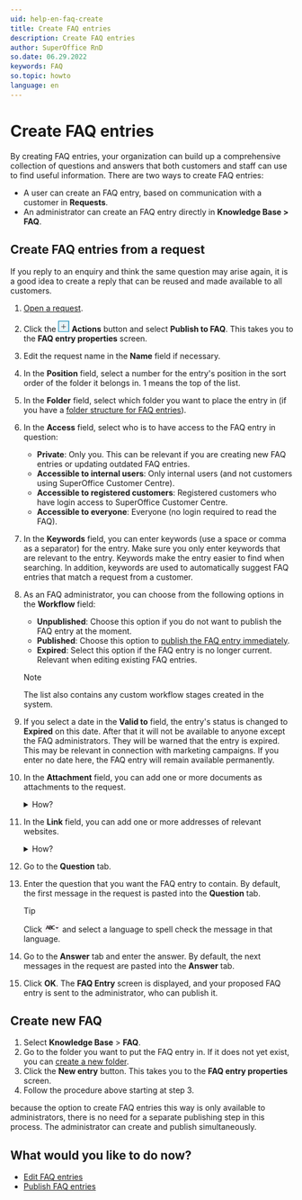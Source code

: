 ```yaml
---
uid: help-en-faq-create
title: Create FAQ entries
description: Create FAQ entries
author: SuperOffice RnD
so.date: 06.29.2022
keywords: FAQ
so.topic: howto
language: en
---
```


# Create FAQ entries

By creating FAQ entries, your organization can build up a comprehensive collection of questions and answers that both customers and staff can use to find useful information. There are two ways to create FAQ entries:

* A user can create an FAQ entry, based on communication with a customer in **Requests**.
* An administrator can create an FAQ entry directly in **Knowledge Base > FAQ**.

## Create FAQ entries from a request

If you reply to an enquiry and think the same question may arise again, it is a good idea to create a reply that can be reused and made available to all customers.

1. [Open a request][1].

2. Click the ![icon][img1] **Actions** button and select **Publish to FAQ**. This takes you to the **FAQ entry properties** screen.

3. Edit the request name in the **Name** field if necessary.

4. In the **Position** field, select a number for the entry's position in the sort order of the folder it belongs in. 1 means the top of the list.

5. In the **Folder** field, select which folder you want to place the entry in (if you have a [folder structure for FAQ entries][2]).

6. In the **Access** field, select who is to have access to the FAQ entry in question:

    * **Private**: Only you. This can be relevant if you are creating new FAQ entries or updating outdated FAQ entries.
    * **Accessible to internal users**: Only internal users (and not customers using SuperOffice Customer Centre).
    * **Accessible to registered customers**: Registered customers who have login access to SuperOffice Customer Centre.
    * **Accessible to everyone**: Everyone (no login required to read the FAQ).

7. In the **Keywords** field, you can enter keywords (use a space or comma as a separator) for the entry. Make sure you only enter keywords that are relevant to the entry. Keywords make the entry easier to find when searching. In addition, keywords are used to automatically suggest FAQ entries that match a request from a customer.

8. As an FAQ administrator, you can choose from the following options in the **Workflow** field:

    * **Unpublished**: Choose this option if you do not want to publish the FAQ entry at the moment.
    * **Published**: Choose this option to [publish the FAQ entry immediately][3].
    * **Expired**: Select this option if the FAQ entry is no longer current. Relevant when editing existing FAQ entries.

    > [!NOTE]
    > The list also contains any custom workflow stages created in the system.

9. If you select a date in the **Valid to** field, the entry's status is changed to **Expired** on this date. After that it will not be available to anyone except the FAQ administrators. They will be warned that the entry is expired. This may be relevant in connection with marketing campaigns. If you enter no date here, the FAQ entry will remain available permanently.

10. In the **Attachment** field, you can add one or more documents as attachments to the request.

    <details><summary>How?</summary>
    To add an attachment to the FAQ entry:

    1. Click **Choose file** next to **Attachment**.
    2. In the dialog, browse to the document you require.
    3. Click ![icon][img1] to add the attachment.
    4. Repeat this procedure to add more attachments.
    </details>

11. In the **Link** field, you can add one or more addresses of relevant websites.

    <details><summary>How?</summary>
    To add links to an FAQ entry:

    1. In the field to the left, enter the name to be displayed for the link.
    2. In the field on the right, enter the actual web address after `http://`
    3. Click ![icon][img1] **Add** to add the link.
    4. Repeat this procedure to add more links.
    </details>

12. Go to the **Question** tab.

13. Enter the question that you want the FAQ entry to contain. By default, the first message in the request is pasted into the **Question** tab.

    > [!TIP]
    > Click ![icon][img2] and select a language to spell check the message in that language.

14. Go to the **Answer** tab and enter the answer. By default, the next messages in the request are pasted into the **Answer** tab.

15. Click **OK**. The **FAQ Entry** screen is displayed, and your proposed FAQ entry is sent to the administrator, who can publish it.

## Create new FAQ

1. Select **Knowledge Base** > **FAQ**.
2. Go to the folder you want to put the FAQ entry in. If it does not yet exist, you can [create a new folder][2].
3. Click the **New entry** button. This takes you to the **FAQ entry properties** screen.
4. Follow the procedure above starting at step 3.

because the option to create FAQ entries this way is only available to administrators, there is no need for a separate publishing step in this process. The administrator can create and publish simultaneously.

## What would you like to do now?

* [Edit FAQ entries][4]
* [Publish FAQ entries][3]

<!-- Referenced links -->
[1]: ../../request/learn/index.md#open
[2]: manage-folders.md
[3]: publish.md
[4]: edit.md

<!-- Referenced images -->
[img1]: ../../../media/icons/btn-add.png
[img2]: ../../../media/icons/service/spell-check.png
